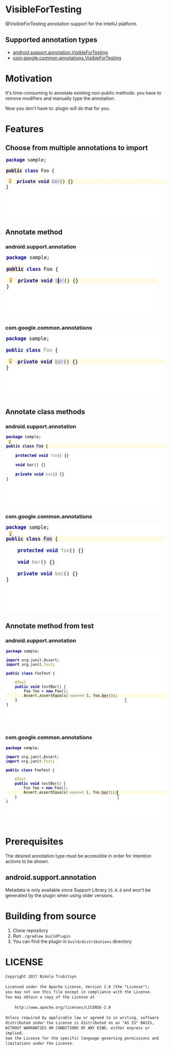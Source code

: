 # VisibleForTesting

@VisibleForTesting annotation support for the IntelliJ platform.

## Supported annotation types

* [android.support.annotation.VisibleForTesting](https://developer.android.com/reference/android/support/annotation/VisibleForTesting.html)
* [com.google.common.annotations.VisibleForTesting](https://google.github.io/guava/releases/19.0/api/docs/com/google/common/annotations/VisibleForTesting.html)

# Motivation

It's time-consuming to annotate existing non-public methods: you have to remove modifiers and manually type the annotation.

Now you don't have to: plugin will do that for you.

# Features

## Choose from multiple annotations to import

![Choose annotation](img/choose-annotation.gif)

## Annotate method

### android.support.annotation

![Annotate method](img/android/annotate-method.gif)

### com.google.common.annotations

![Annotate method](img/guava/annotate-method.gif)

## Annotate class methods

### android.support.annotation

![Annotate class methods](img/android/annotate-class-methods.gif)

### com.google.common.annotations

![Annotate class methods](img/guava/annotate-class-methods.gif)

## Annotate method from test

### android.support.annotation

![Annotate method from test](img/android/annotate-method-from-test.gif)

### com.google.common.annotations

![Annotate method from test](img/guava/annotate-method-from-test.gif)

# Prerequisites

The desired annotation type must be accessible in order for intention actions to be shown.

## android.support.annotation

Metadata is only available since Support Library `25.0.0` and won't be generated by the plugin when using older versions.

# Building from source

1. Clone repository
2. Run `./gradlew buildPlugin`
3. You can find the plugin in `build/distributions` directory

# LICENSE

```
Copyright 2017 Nikola Trubitsyn

Licensed under the Apache License, Version 2.0 (the "License");
you may not use this file except in compliance with the License.
You may obtain a copy of the License at

    http://www.apache.org/licenses/LICENSE-2.0

Unless required by applicable law or agreed to in writing, software
distributed under the License is distributed on an "AS IS" BASIS,
WITHOUT WARRANTIES OR CONDITIONS OF ANY KIND, either express or implied.
See the License for the specific language governing permissions and
limitations under the License.
```
